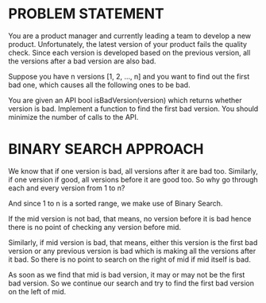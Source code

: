 # PROBLEM STATEMENT
You are a product manager and currently leading a team to develop a new product. Unfortunately, the latest version of your product fails the quality check. Since each version is developed based on the previous version, all the versions after a bad version are also bad.

Suppose you have n versions [1, 2, ..., n] and you want to find out the first bad one, which causes all the following ones to be bad.

You are given an API bool isBadVersion(version) which returns whether version is bad. Implement a function to find the first bad version. You should minimize the number of calls to the API.

# BINARY SEARCH APPROACH

We know that if one version is bad, all versions after it are bad too. Similarly, if one version if good, all versions before it are good too. So why go through each and every version from 1 to n?

And since 1 to n is a sorted range, we make use of Binary Search.

If the mid version is not bad, that means, no version before it is bad hence there is no point of checking any version before mid.

Similarly, if mid version is bad, that means, either this version is the first bad version or any previous version is bad which is making all the versions after it bad. So there is no point to search on the right of mid if mid itself is bad.

As soon as we find that mid is bad version, it may or may not be the first bad version. So we continue our search and try to find the first bad version on the left of mid.
